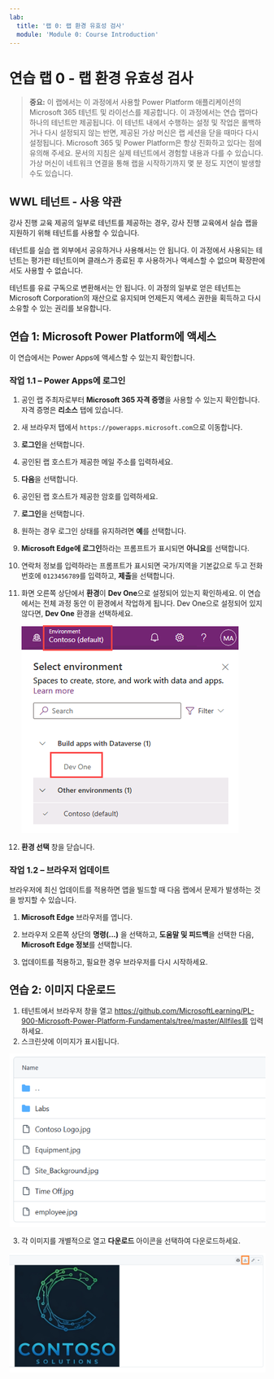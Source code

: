 ```yaml
---
lab:
  title: '랩 0: 랩 환경 유효성 검사'
  module: 'Module 0: Course Introduction'
---
```


# 연습 랩 0 - 랩 환경 유효성 검사

> **중요:** 이 랩에서는 이 과정에서 사용할 Power Platform 애플리케이션의 Microsoft 365 테넌트 및 라이선스를 제공합니다. 이 과정에서는 연습 랩마다 하나의 테넌트만 제공됩니다. 이 테넌트 내에서 수행하는 설정 및 작업은 롤백하거나 다시 설정되지 않는 반면, 제공된 가상 머신은 랩 세션을 닫을 때마다 다시 설정됩니다. Microsoft 365 및 Power Platform은 항상 진화하고 있다는 점에 유의해 주세요. 문서의 지침은 실제 테넌트에서 경험할 내용과 다를 수 있습니다. 가상 머신이 네트워크 연결을 통해 랩을 시작하기까지 몇 분 정도 지연이 발생할 수도 있습니다.

## WWL 테넌트 - 사용 약관

강사 진행 교육 제공의 일부로 테넌트를 제공하는 경우, 강사 진행 교육에서 실습 랩을 지원하기 위해 테넌트를 사용할 수 있습니다.

테넌트를 실습 랩 외부에서 공유하거나 사용해서는 안 됩니다. 이 과정에서 사용되는 테넌트는 평가판 테넌트이며 클래스가 종료된 후 사용하거나 액세스할 수 없으며 확장판에서도 사용할 수 없습니다.

테넌트를 유료 구독으로 변환해서는 안 됩니다. 이 과정의 일부로 얻은 테넌트는 Microsoft Corporation의 재산으로 유지되며 언제든지 액세스 권한을 획득하고 다시 소유할 수 있는 권리를 보유합니다.

## 연습 1: Microsoft Power Platform에 액세스

이 연습에서는 Power Apps에 액세스할 수 있는지 확인합니다.

### 작업 1.1 – Power Apps에 로그인

1. 공인 랩 주최자로부터 **Microsoft 365 자격 증명**을 사용할 수 있는지 확인합니다. 자격 증명은 **리소스** 탭에 있습니다.

1. 새 브라우저 탭에서 `https://powerapps.microsoft.com`으로 이동합니다.

1. **로그인**을 선택합니다.

1. 공인된 랩 호스트가 제공한 메일 주소를 입력하세요.

1. **다음**을 선택합니다.

1. 공인된 랩 호스트가 제공한 암호를 입력하세요.

1. **로그인**을 선택합니다.

1. 원하는 경우 로그인 상태를 유지하려면 **예**를 선택합니다.

1. **Microsoft Edge에 로그인**하라는 프롬프트가 표시되면 **아니요**를 선택합니다.

1. 연락처 정보를 입력하라는 프롬프트가 표시되면 국가/지역을 기본값으로 두고 전화번호에 `0123456789`를 입력하고, **제출**을 선택합니다.

1. 화면 오른쪽 상단에서 **환경**이 **Dev One**으로 설정되어 있는지 확인하세요. 이 연습에서는 전체 과정 동안 이 환경에서 작업하게 됩니다. Dev One으로 설정되어 있지 않다면, **Dev One** 환경을 선택하세요.

    ![환경 선택기](media/select-dev-one-environment.png)

1. **환경 선택** 창을 닫습니다.

### 작업 1.2 – 브라우저 업데이트

브라우저에 최신 업데이트를 적용하면 앱을 빌드할 때 다음 랩에서 문제가 발생하는 것을 방지할 수 있습니다.

1. **Microsoft Edge** 브라우저를 엽니다.

1. 브라우저 오른쪽 상단의 **명령(...)** 을 선택하고, **도움말 및 피드백**을 선택한 다음, **Microsoft Edge 정보**를 선택합니다.

1. 업데이트를 적용하고, 필요한 경우 브라우저를 다시 시작하세요.

## 연습 2: 이미지 다운로드

1. 테넌트에서 브라우저 창을 열고 https://github.com/MicrosoftLearning/PL-900-Microsoft-Power-Platform-Fundamentals/tree/master/Allfiles를 입력하세요.
2. 스크린샷에 이미지가 표시됩니다.

![이미지 파일입니다.](media/images.png)

3. 각 이미지를 개별적으로 열고 **다운로드** 아이콘을 선택하여 다운로드하세요.

![다운로드 단추 이미지](media/download-image.png)
